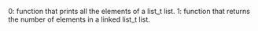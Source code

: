 0: function that prints all the elements of a list_t list.
1: function that returns the number of elements in a linked list_t list.
